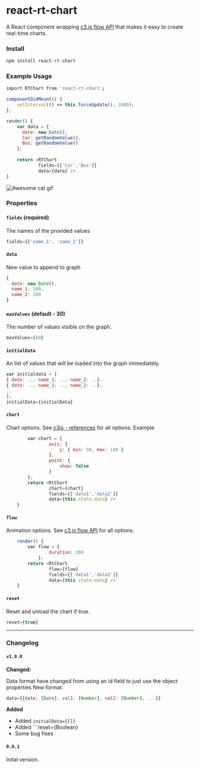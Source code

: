 react-rt-chart
===
A React component wrapping [c3.js flow API](http://c3js.org/samples/api_flow.html) that makes it easy to create real-time charts.

### Install
```bash
npm install react-rt-chart
```

### Example Usage

```bash
import RTChart from 'react-rt-chart';
```

```javascript
componentDidMount() {
    setInterval(() => this.forceUpdate(), 1000);
},

render() {
    var data = {
      date: new Date(),
      Car: getRandomValue(),
      Bus: getRandomValue()
    };
    
    return <RTChart
            fields={['Car','Bus']}
            data={data} />
}
```
![Awesome cat gif](http://imgur.com/BgABXwt.gif)


### Properties

#### `fields` (required)

The names of the provided values

```javascript
fields={['name_1', 'name_2']}
```

#### `data`
New value to append to graph

```javascript
{
  date: new Date(),
  name_1: 100,
  name_2: 200
}
```
#### `maxValues` (default - 30)
The number of values visible on the graph.
```javascript
maxValues={60}
```
#### `initialData`
An list of values that will be loaded into the graph immediately.

```javascript
var initialdata = [
{ date: .., name_1: .., name_2: ..},
{ date: .., name_1: .., name_2: ..},
..
];
initialData={initialData}
```
#### `chart`
Chart options. See [c3js - references](http://c3js.org/reference.html) for all options.
Example
```javascript
        var chart = {
                axis: {
                    y: { min: 50, max: 100 }
                },
                point: {
                    show: false
                }
        };
        return <RtChart
                chart={chart}
                fields={['data1','data2']}
                data={this.state.data} />
    }
```
#### `flow`
Animation options. See [c3.js flow API](http://c3js.org/reference.html#api-flow) for all options.

```javascript
    render() {
        var flow = {
                duration: 200
            };
        return <RtChart
                flow={flow}
                fields={['data1','data2']}
                data={this.state.data} />
    }
```

#### `reset`

Reset and unload the chart if true.

```javascript
reset={true}
```
---

### Changelog

#### `v1.0.0`

**Changed:**

Data format have changed from using an id field to just use the object properties
New format:
```javascript
data={{date: [Date], val1: [Number], val2: [Number], ...}}
```
**Added**
- Added ```initialData={[]}```
- Added ```reset={Boolean}
- Some bug fixes

#### `0.0.1`

Inital version.

